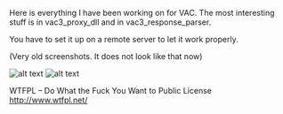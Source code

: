 Here is everything I have been working on for VAC.
The most interesting stuff is in vac3_proxy_dll and in vac3_response_parser.

You have to set it up on a remote server to let it work properly.

(Very old screenshots. It does not look like that now)

![alt text](http://i.epvpimg.com/4l1Teab.png)
![alt text](http://i.epvpimg.com/GYLrfab.png)


WTFPL – Do What the Fuck You Want to Public License http://www.wtfpl.net/
